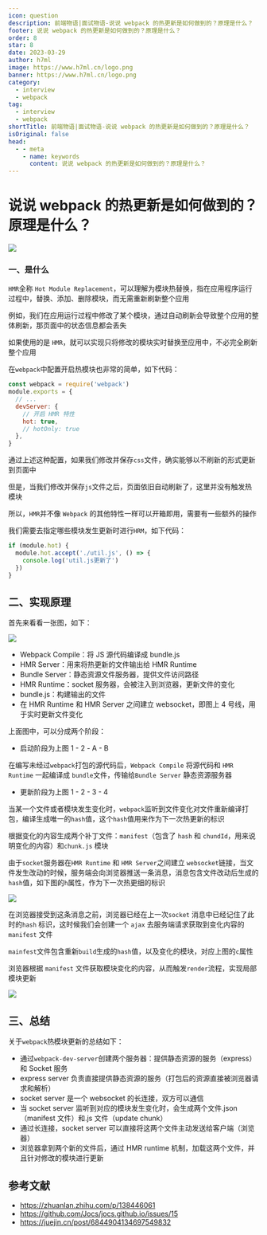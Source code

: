 ```yaml
---
icon: question
description: 前端物语|面试物语-说说 webpack 的热更新是如何做到的？原理是什么？
footer: 说说 webpack 的热更新是如何做到的？原理是什么？
order: 8
star: 8
date: 2023-03-29
author: h7ml
image: https://www.h7ml.cn/logo.png
banner: https://www.h7ml.cn/logo.png
category:
  - interview
  - webpack
tag:
  - interview
  - webpack
shortTitle: 前端物语|面试物语-说说 webpack 的热更新是如何做到的？原理是什么？
isOriginal: false
head:
  - - meta
    - name: keywords
      content: 说说 webpack 的热更新是如何做到的？原理是什么？
---
```


# 说说 webpack 的热更新是如何做到的？原理是什么？

![](http://static.5ibug.net/vitepress/assets/images/interview/a076da40-acd4-11eb-85f6-6fac77c0c9b3.png)

### 一、是什么

`HMR`全称 `Hot Module Replacement`，可以理解为模块热替换，指在应用程序运行过程中，替换、添加、删除模块，而无需重新刷新整个应用

例如，我们在应用运行过程中修改了某个模块，通过自动刷新会导致整个应用的整体刷新，那页面中的状态信息都会丢失

如果使用的是 `HMR`，就可以实现只将修改的模块实时替换至应用中，不必完全刷新整个应用

在`webpack`中配置开启热模块也非常的简单，如下代码：

```js
const webpack = require('webpack')
module.exports = {
  // ...
  devServer: {
    // 开启 HMR 特性
    hot: true,
    // hotOnly: true
  },
}
```

通过上述这种配置，如果我们修改并保存`css`文件，确实能够以不刷新的形式更新到页面中

但是，当我们修改并保存`js`文件之后，页面依旧自动刷新了，这里并没有触发热模块

所以，`HMR`并不像 `Webpack` 的其他特性一样可以开箱即用，需要有一些额外的操作

我们需要去指定哪些模块发生更新时进行`HRM`，如下代码：

```js
if (module.hot) {
  module.hot.accept('./util.js', () => {
    console.log('util.js更新了')
  })
}
```

## 二、实现原理

首先来看看一张图，如下：

![](http://static.5ibug.net/vitepress/assets/images/interview/adc05780-acd4-11eb-ab90-d9ae814b240d.png)

- Webpack Compile：将 JS 源代码编译成 bundle.js
- HMR Server：用来将热更新的文件输出给 HMR Runtime
- Bundle Server：静态资源文件服务器，提供文件访问路径
- HMR Runtime：socket 服务器，会被注入到浏览器，更新文件的变化
- bundle.js：构建输出的文件
- 在 HMR Runtime 和 HMR Server 之间建立 websocket，即图上 4 号线，用于实时更新文件变化

上面图中，可以分成两个阶段：

- 启动阶段为上图 1 - 2 - A - B

在编写未经过`webpack`打包的源代码后，`Webpack Compile` 将源代码和 `HMR Runtime` 一起编译成 `bundle`文件，传输给`Bundle Server` 静态资源服务器

- 更新阶段为上图 1 - 2 - 3 - 4

当某一个文件或者模块发生变化时，`webpack`监听到文件变化对文件重新编译打包，编译生成唯一的`hash`值，这个`hash`值用来作为下一次热更新的标识

根据变化的内容生成两个补丁文件：`manifest`（包含了 `hash` 和 `chundId`，用来说明变化的内容）和`chunk.js` 模块

由于`socket`服务器在`HMR Runtime` 和 `HMR Server`之间建立 `websocket`链接，当文件发生改动的时候，服务端会向浏览器推送一条消息，消息包含文件改动后生成的`hash`值，如下图的`h`属性，作为下一次热更细的标识

![](http://static.5ibug.net/vitepress/assets/images/interview/05a0edf0-ad4a-11eb-85f6-6fac77c0c9b3.png)

在浏览器接受到这条消息之前，浏览器已经在上一次`socket` 消息中已经记住了此时的`hash` 标识，这时候我们会创建一个 `ajax` 去服务端请求获取到变化内容的 `manifest` 文件

`mainfest`文件包含重新`build`生成的`hash`值，以及变化的模块，对应上图的`c`属性

浏览器根据 `manifest` 文件获取模块变化的内容，从而触发`render`流程，实现局部模块更新

![](http://static.5ibug.net/vitepress/assets/images/interview/0e7b7850-ad4a-11eb-ab90-d9ae814b240d.png)

## 三、总结

关于`webpack`热模块更新的总结如下：

- 通过`webpack-dev-server`创建两个服务器：提供静态资源的服务（express）和 Socket 服务
- express server 负责直接提供静态资源的服务（打包后的资源直接被浏览器请求和解析）
- socket server 是一个 websocket 的长连接，双方可以通信
- 当 socket server 监听到对应的模块发生变化时，会生成两个文件.json（manifest 文件）和.js 文件（update chunk）
- 通过长连接，socket server 可以直接将这两个文件主动发送给客户端（浏览器）
- 浏览器拿到两个新的文件后，通过 HMR runtime 机制，加载这两个文件，并且针对修改的模块进行更新

## 参考文献

- <https://zhuanlan.zhihu.com/p/138446061>
- <https://github.com/Jocs/jocs.github.io/issues/15>
- <https://juejin.cn/post/6844904134697549832>
